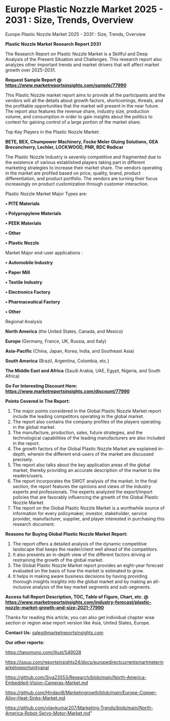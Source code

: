 # Europe Plastic Nozzle Market 2025 - 2031 : Size, Trends, Overview
Europe Plastic Nozzle Market 2025 - 2031 : Size, Trends, Overview

<strong>Plastic Nozzle Market Research Report 2031</strong>

The Research Report on Plastic Nozzle Market is a Skillful and Deep Analysis of the Present Situation and Challenges. This research report also analyzes other important trends and market drivers that will affect market growth over 2025-2031.

<strong>Request Sample Report @ <a href=https://www.marketreportsinsights.com/sample/77990>https://www.marketreportsinsights.com/sample/77990</a></strong>

This Plastic Nozzle market report aims to provide all the participants and the vendors will all the details about growth factors, shortcomings, threats, and the profitable opportunities that the market will present in the near future. The report also features the revenue share, industry size, production volume, and consumption in order to gain insights about the politics to contest for gaining control of a large portion of the market share.

Top Key Players in the Plastic Nozzle Market:

<strong>BETE, BEX, Chumpower Machinery, Focke Meler Gluing Solutions, GEA Breconcherry, Lechler, LOCKWOOD, PNR, RDC Rodicar</strong>

The Plastic Nozzle Industry is severely competitive and fragmented due to the existence of various established players taking part in different marketing strategies to increase their market share. The vendors operating in the market are profiled based on price, quality, brand, product differentiation, and product portfolio. The vendors are turning their focus increasingly on product customization through customer interaction.

Plastic Nozzle Market Major Types are:

<strong>• PITE Materials

• Polypropylene Materials

• PEEK Materials

• Other

• Plastic Nozzle</strong>

Market Major end-user applications :

<strong>• Automobile Industry

• Paper Mill

• Textile Industry

• Electronics Factory

• Pharmaceutical Factory

• Other</strong>

Regional Analysis

</u><strong><b>North America</b></strong> (the United States, Canada, and Mexico)

<strong><b>Europe </b></strong>(Germany, France, UK, Russia, and Italy)

<strong><b>Asia-Pacific</b></strong> (China, Japan, Korea, India, and Southeast Asia)

<strong><b>South America</b></strong> (Brazil, Argentina, Colombia, etc.)

<strong><b>The Middle East and Africa</b></strong> (Saudi Arabia, UAE, Egypt, Nigeria, and South Africa)

<strong>Go For Interesting Discount Here: <a href=https://www.marketreportsinsights.com/discount/77990>https://www.marketreportsinsights.com/discount/77990</a></strong>

<strong>Points Covered in The Report:</strong>
<ol>
  <li>The major points considered in the Global Plastic Nozzle Market report include the leading competitors operating in the global market.</li>
  <li>The report also contains the company profiles of the players operating in the global market.</li>
  <li>The manufacture, production, sales, future strategies, and the technological capabilities of the leading manufacturers are also included in the report.</li>
  <li>The growth factors of the Global Plastic Nozzle Market are explained in-depth, wherein the different end-users of the market are discussed precisely.</li>
  <li>The report also talks about the key application areas of the global market, thereby providing an accurate description of the market to the readers/users.</li>
  <li>The report incorporates the SWOT analysis of the market. In the final section, the report features the opinions and views of the industry experts and professionals. The experts analyzed the export/import policies that are favorably influencing the growth of the Global Plastic Nozzle Market.</li>
  <li>The report on the Global Plastic Nozzle Market is a worthwhile source of information for every policymaker, investor, stakeholder, service provider, manufacturer, supplier, and player interested in purchasing this research document.</li>
</ol>
<strong>Reasons for Buying Global Plastic Nozzle Market Report:</strong>

<ol>
  <li>The report offers a detailed analysis of the dynamic competitive landscape that keeps the reader/client well ahead of the competitors.</li>
  <li>It also presents an in-depth view of the different factors driving or restraining the growth of the global market.</li>
  <li>The Global Plastic Nozzle Market report provides an eight-year forecast evaluated on the basis of how the market is estimated to grow.</li>
  <li>It helps in making aware business decisions by having providing thorough insights insights into the global market and by making an all-inclusive analysis of the key market segments and sub-segments.</li>
</ol>
<strong>Access full Report Description, TOC, Table of Figure, Chart, etc. @ <a href=https://www.marketreportsinsights.com/industry-forecast/plastic-nozzle-market-growth-and-size-2021-77990>https://www.marketreportsinsights.com/industry-forecast/plastic-nozzle-market-growth-and-size-2021-77990</a></strong>


Thanks for reading this article; you can also get individual chapter wise section or region wise report version like Asia, United States, Europe.

<strong>Contact Us:</strong>
sales@marketreportsinsights.com

<strong>Our other reports:</strong>

<a href=https://tanomuno.com/illust/549028>https://tanomuno.com/illust/549028</a>

<a href=https://issuu.com/reportsinsights24/docs/europedirectcurrentsmartmetermarketopportunityanal>https://issuu.com/reportsinsights24/docs/europedirectcurrentsmartmetermarketopportunityanal</a>

<a href=https://github.com/Siya23553/Research/blob/main/North-America-Embedded-Vision-Cameras-Market.md>https://github.com/Siya23553/Research/blob/main/North-America-Embedded-Vision-Cameras-Market.md</a>

<a href=https://github.com/Hindavi8/Marketingrowth/blob/main/Europe-Copper-Alloy-Heat-Sinks-Market.md>https://github.com/Hindavi8/Marketingrowth/blob/main/Europe-Copper-Alloy-Heat-Sinks-Market.md</a>

<a href=https://github.com/vijaykumar207/Marketing-Trends/blob/main/North-America-Robot-Servo-Motor-Market.md>https://github.com/vijaykumar207/Marketing-Trends/blob/main/North-America-Robot-Servo-Motor-Market.md</a>"

